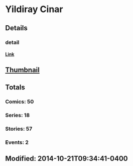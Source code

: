 # Yildiray  Cinar 
## Details
### detail
#### [Link](http://marvel.com/comics/creators/12448/yildiray_cinar?utm_campaign=apiRef&utm_source=225578a89fc76f3d20fbffda5d17a88d)
## [Thumbnail](http://i.annihil.us/u/prod/marvel/i/mg/b/40/image_not_available.jpg)
## Totals
### Comics: 50
### Series: 18
### Stories: 57
### Events: 2
## Modified: 2014-10-21T09:34:41-0400